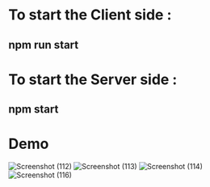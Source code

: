 # To start the Client side : 
## npm run start 

# To start the Server side : 
## npm start

# Demo 
![Screenshot (112)](https://github.com/HardCoder404/Login-Register-Backend/assets/127084297/50125883-5de1-4728-852a-38d250bd4114)
![Screenshot (113)](https://github.com/HardCoder404/Login-Register-Backend/assets/127084297/b06cc214-3be2-4b6c-8a3d-89eb532a5ee6)
![Screenshot (114)](https://github.com/HardCoder404/Login-Register-Backend/assets/127084297/225caf2c-63a7-4fab-9484-e9bccc48c7a5)
![Screenshot (116)](https://github.com/HardCoder404/Login-Register-Backend/assets/127084297/3515c89e-e458-4c44-8a54-679f44d0e9af)

